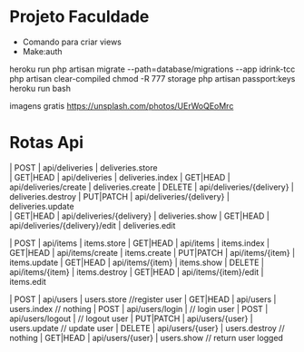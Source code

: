 # Projeto Faculdade
* Comando para criar views
* Make:auth

heroku run php artisan migrate --path=database/migrations --app idrink-tcc
php artisan clear-compiled
chmod -R 777 storage
php artisan passport:keys
heroku run bash

imagens gratis
https://unsplash.com/photos/UErWoQEoMrc

# Rotas Api

| POST      | api/deliveries                          | deliveries.store                           
| GET|HEAD  | api/deliveries                          | deliveries.index
| GET|HEAD  | api/deliveries/create                   | deliveries.create
| DELETE    | api/deliveries/{delivery}               | deliveries.destroy
| PUT|PATCH | api/deliveries/{delivery}               | deliveries.update                        
| GET|HEAD  | api/deliveries/{delivery}               | deliveries.show
| GET|HEAD  | api/deliveries/{delivery}/edit          | deliveries.edit


| POST      | api/items                               | items.store
| GET|HEAD  | api/items                               | items.index
| GET|HEAD  | api/items/create                        | items.create
| PUT|PATCH | api/items/{item}                        | items.update
| GET|HEAD  | api/items/{item}                        | items.show
| DELETE    | api/items/{item}                        | items.destroy
| GET|HEAD  | api/items/{item}/edit                   | items.edit

| POST      | api/users                      | users.store   //register user
| GET|HEAD  | api/users                      | users.index   // nothing
| POST      | api/users/login                |               // login user
| POST      | api/users/logout               |               // logout user
| PUT|PATCH | api/users/{user}               | users.update  // update user
| DELETE    | api/users/{user}               | users.destroy // nothing
| GET|HEAD  | api/users/{user}               | users.show    // return user logged
